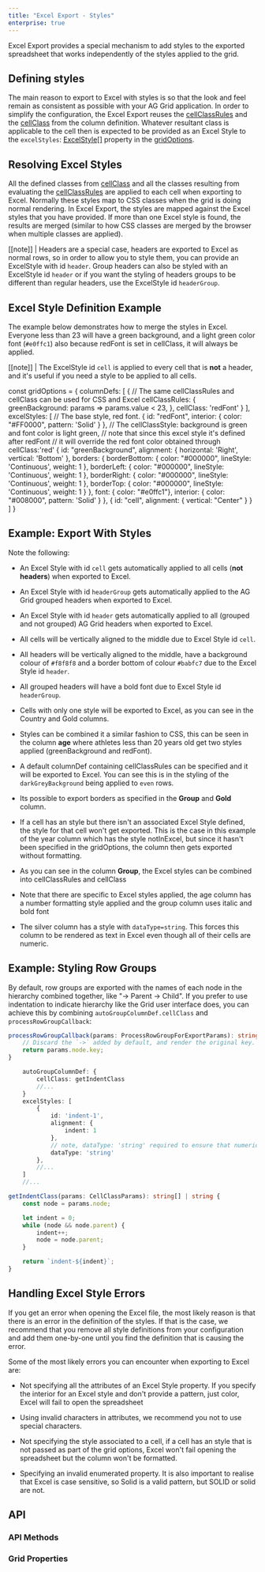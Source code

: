 ```yaml
---
title: "Excel Export - Styles"
enterprise: true
---
```


Excel Export provides a special mechanism to add styles to the exported spreadsheet that works independently of the styles applied to the grid.

## Defining styles

The main reason to export to Excel with styles is so that the look and feel remain as consistent as possible with your AG Grid application. In order to simplify the configuration, the Excel Export reuses the [cellClassRules](/cell-styles/#cell-class-rules) and the [cellClass](/cell-styles/#cell-class) from the column definition. Whatever resultant class is applicable to the cell then is expected to be provided as an Excel Style to the `excelStyles`: <a href="#excelstyle">ExcelStyle[]</a> property in the [gridOptions](/grid-properties/).

## Resolving Excel Styles

All the defined classes from [cellClass](/cell-styles/#cell-class) and all the classes resulting from evaluating the [cellClassRules](/cell-styles/#cell-class-rules) are applied to each cell when exporting to Excel. Normally these styles map to CSS classes when the grid is doing normal rendering. In Excel Export, the styles are mapped against the Excel styles that you have provided. If more than one Excel style is found, the results are merged (similar to how CSS classes are merged by the browser when multiple classes are applied).

[[note]]
| Headers are a special case, headers are exported to Excel as normal rows, so in order to allow you to style them, you can provide an ExcelStyle with id `header`. Group headers can also be styled with an ExcelStyle id `header` or if you want the styling of headers groups to be different than regular headers, use the ExcelStyle id `headerGroup`.
## Excel Style Definition Example

The example below demonstrates how to merge the styles in Excel. Everyone less than 23 will have a green background, and
a light green color font (`#e0ffc1`) also because redFont is set in cellClass, it will always be applied.

[[note]]
| The ExcelStyle id `cell` is applied to every cell that is **not** a header, and it's useful if you need a style to be applied to all cells.

<snippet>
const gridOptions = {
    columnDefs: [
        {
            // The same cellClassRules and cellClass can be used for CSS and Excel
            cellClassRules: {
                greenBackground: params => params.value < 23,
            },
            cellClass: 'redFont'
        }
    ],
    excelStyles: [
        // The base style, red font.
        {
            id: "redFont",
            interior: {
                color: "#FF0000", pattern: 'Solid'
            }
        },
        // The cellClassStyle: background is green and font color is light green,
        // note that since this excel style it's defined after redFont
        // it will override the red font color obtained through cellClass:'red'
        {
            id: "greenBackground",
            alignment: {
                horizontal: 'Right', vertical: 'Bottom'
            },
            borders: {
                borderBottom: {
                    color: "#000000", lineStyle: 'Continuous', weight: 1
                },
                borderLeft: {
                    color: "#000000", lineStyle: 'Continuous', weight: 1
                },
                borderRight: {
                    color: "#000000", lineStyle: 'Continuous', weight: 1
                },
                borderTop: {
                    color: "#000000", lineStyle: 'Continuous', weight: 1
                }
            },
            font: { color: "#e0ffc1"},
            interior: {
                color: "#008000", pattern: 'Solid'
            }
        },
        {
            id: "cell",
            alignment: {
                vertical: "Center"
            }
        }
    ]
}
</snippet>

## Example: Export With Styles

Note the following: 

- An Excel Style with id `cell` gets automatically applied to all cells (**not headers**) when exported to Excel.

- An Excel Style with id `headerGroup` gets automatically applied to the AG Grid grouped headers when exported to Excel.

- An Excel Style with id `header` gets automatically applied to all (grouped and not grouped) AG Grid headers when exported to Excel.

- All cells will be vertically aligned to the middle due to Excel Style id `cell`.

- All headers will be vertically aligned to the middle, have a background colour of `#f8f8f8` and a border bottom of colour `#babfc7` due to the Excel Style id `header`.

- All grouped headers will have a bold font due to Excel Style id `headerGroup`.

- Cells with only one style will be exported to Excel, as you can see in the Country and Gold columns.

- Styles can be combined it a similar fashion to CSS, this can be seen in the column **age** where athletes less than 20 years old get two styles applied (greenBackground and redFont).

- A default columnDef containing cellClassRules can be specified and it will be exported to Excel. You can see this is in the styling of the `darkGreyBackground` being applied to `even` rows.

- Its possible to export borders as specified in the **Group** and **Gold** column.

- If a cell has an style but there isn't an associated Excel Style defined, the style for that cell won't get exported. This is the case in this example of the year column which has the style notInExcel, but since it hasn't been specified in the gridOptions, the column then gets exported without formatting.

- As you can see in the column **Group**, the Excel styles can be combined into cellClassRules and cellClass

- Note that there are specific to Excel styles applied, the age column has a number formatting style applied and the group column uses italic and bold font

- The silver column has a style with `dataType=string`. This forces this column to be rendered as text in Excel even though all of their cells are numeric.

<grid-example title='Excel Export - Styles' name='excel-export-with-styles' type='generated' options='{ "enterprise": true, "exampleHeight": 815 }'></grid-example>

## Example: Styling Row Groups

By default, row groups are exported with the names of each node in the hierarchy combined together, like <span style="white-space: nowrap">"-> Parent -> Child"</span>. If you prefer to use indentation to indicate hierarchy like the Grid user interface does, you can achieve this by combining `autoGroupColumnDef.cellClass` and `processRowGroupCallback`:

```ts
processRowGroupCallback(params: ProcessRowGroupForExportParams): string {
    // Discard the `->` added by default, and render the original key.
    return params.node.key;
}
```

```ts
    autoGroupColumnDef: {
        cellClass: getIndentClass
        //...
    }
    excelStyles: [
        {
            id: 'indent-1',
            alignment: {
                indent: 1
            },
            // note, dataType: 'string' required to ensure that numeric values aren't right-aligned
            dataType: 'string'
        },
        //...
    ]
    //...
```

```ts
getIndentClass(params: CellClassParams): string[] | string {
    const node = params.node;

    let indent = 0;
    while (node && node.parent) {
        indent++;
        node = node.parent;
    }

    return `indent-${indent}`;
}
```

<grid-example title='Excel Export - Styling Row Groups' name='excel-export-styling-row-groups' type='generated' options='{ "enterprise": true }'></grid-example>

## Handling Excel Style Errors

If you get an error when opening the Excel file, the most likely reason is that there is an error in the definition of the styles. If that is the case, we recommend that you remove all style definitions from your configuration and add them one-by-one until you find the definition that is causing the error.

Some of the most likely errors you can encounter when exporting to Excel are:

- Not specifying all the attributes of an Excel Style property. If you specify the interior for an Excel style and don't provide a pattern, just color, Excel will fail to open the spreadsheet

- Using invalid characters in attributes, we recommend you not to use special characters.

- Not specifying the style associated to a cell, if a cell has an style that is not passed as part of the grid options, Excel won't fail opening the spreadsheet but the column won't be formatted.

- Specifying an invalid enumerated property. It is also important to realise that Excel is case sensitive, so Solid is a valid pattern, but SOLID or solid are not.


## API

### API Methods

<api-documentation source='grid-api/api.json' section='export' names='["exportDataAsExcel()", "getDataAsExcel()"]'></api-documentation>

### Grid Properties

<api-documentation source='grid-properties/properties.json' section='miscellaneous' names='["excelStyles"]'></api-documentation>